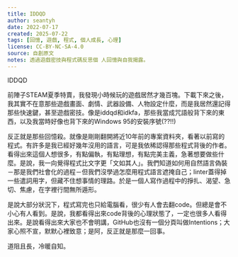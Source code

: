 ```yaml
---
title: IDDQD
author: seantyh
date: 2022-07-17
created: 2025-07-22
tags: [回憶, 遊戲, 程式, 個人成長, 心理]
license: CC-BY-NC-SA-4.0
source: 自創原文
notes: 透過遊戲密技與程式碼反思個 人回憶與自我揭露。
---
```

IDDQD

前陣子STEAM夏季特賣，我發現小時候玩的遊戲居然才幾百塊。下載下來之後，我其實不在意那些遊戲畫面、劇情、武器設備、人物設定什麼，而是我居然還記得那些快速鍵，甚至遊戲密技。像是iddqd和idkfa，那些我當成咒語般背下來的東西，以及我當時好像也背下來的Windows 95的安裝序號(??!!)

反正就是那些回憶殺。就像是剛剛翻開將近10年前的專案資料夾，看著以前寫的程式。有許多是我已經好幾年沒用的語言，可是我依稀認得那些程式背後的作者。看得出來這個人想很多，有點偏執，有點理想，有點完美主義，急著想要做些什麼。是說，我一向覺得程式比文字更「文如其人」。我們知道如何用自然語言偽裝－那是我們社會化的過程－但我們沒學過怎麼用程式語言遮掩自己；linter蓋得掉一些遣詞用字，但藏不住想事情的理路。於是一個人寫作過程中的掙扎、渴望、急切、焦慮，在字裡行間無所遁形。

是說大部分狀況下，程式寫完也只給電腦看，很少有人會去翻code。但總是會不小心有人看到。是說，我都看得出來code背後的心理狀態了，一定也很多人看得出來。是說看得出來大家也不會明講，GitHub也沒有一個分頁叫做Intentions；大家心照不宣，默默心裡致意；是阿，反正就是那麼一回事。

道阻且長，冷暖自知。